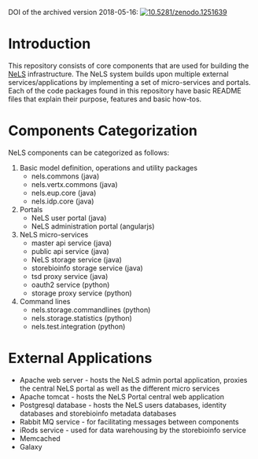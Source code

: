DOI of the archived version 2018-05-16: [![10.5281/zenodo.1251639](https://zenodo.org/badge/DOI/10.5281/zenodo.1251639.svg)](https://doi.org/10.5281/zenodo.1251639)

Introduction
===
This repository consists of core components that are used for building the [NeLS](https://nels.bioinfo.no) infrastructure.
The NeLS system builds upon multiple external services/applications by implementing a set of micro-services and portals.<br/>
Each of the code packages found in this repository have basic README files that explain their purpose, features and basic how-tos.

Components Categorization
===
NeLS components can be categorized as follows:

1. Basic model definition, operations and utility packages
    * nels.commons (java)
    * nels.vertx.commons (java)
    * nels.eup.core (java)
    * nels.idp.core (java)
2. Portals
    * NeLS user portal (java)
    * NeLS administration portal (angularjs)
3. NeLS micro-services
    * master api service (java)
    * public api service (java)
    * NeLS storage service (java)
    * storebioinfo storage service (java)
    * tsd proxy service (java)
    * oauth2 service (python)
    * storage proxy service (python)
4. Command lines
    * nels.storage.commandlines (python)
    * nels.storage.statistics (python)
    * nels.test.integration (python)



External Applications
===
* Apache web server - hosts the NeLS admin portal application, proxies the central NeLS portal as well as the different micro services
* Apache tomcat - hosts the NeLS Portal central web application
* Postgresql database - hosts the NeLS users databases, identity databases and storebioinfo metadata databases
* Rabbit MQ service - for facilitating messages between components
* iRods service - used for data warehousing by the storebioinfo service 
* Memcached
* Galaxy
